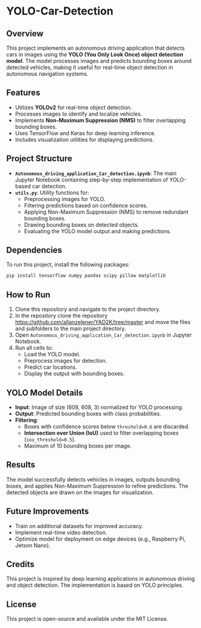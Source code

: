 # YOLO-Car-Detection


## Overview
This project implements an autonomous driving application that detects cars in images using the **YOLO (You Only Look Once) object detection model**. The model processes images and predicts bounding boxes around detected vehicles, making it useful for real-time object detection in autonomous navigation systems.

## Features
- Utilizes **YOLOv2** for real-time object detection.
- Processes images to identify and localize vehicles.
- Implements **Non-Maximum Suppression (NMS)** to filter overlapping bounding boxes.
- Uses TensorFlow and Keras for deep learning inference.
- Includes visualization utilities for displaying predictions.

## Project Structure
- **`Autonomous_driving_application_Car_detection.ipynb`**: The main Jupyter Notebook containing step-by-step implementation of YOLO-based car detection.
- **`utils.py`**: Utility functions for:
  - Preprocessing images for YOLO.
  - Filtering predictions based on confidence scores.
  - Applying Non-Maximum Suppression (NMS) to remove redundant bounding boxes.
  - Drawing bounding boxes on detected objects.
  - Evaluating the YOLO model output and making predictions.

## Dependencies
To run this project, install the following packages:
```bash
pip install tensorflow numpy pandas scipy pillow matplotlib
```

## How to Run
1. Clone this repository and navigate to the project directory.
2. In the repository clone the repository https://github.com/allanzelener/YAD2K/tree/master and move the files and subfolders to the main project directory.
3. Open `Autonomous_driving_application_Car_detection.ipynb` in Jupyter Notebook.
4. Run all cells to:
   - Load the YOLO model.
   - Preprocess images for detection.
   - Predict car locations.
   - Display the output with bounding boxes.

## YOLO Model Details
- **Input**: Image of size (608, 608, 3) normalized for YOLO processing.
- **Output**: Predicted bounding boxes with class probabilities.
- **Filtering**:
  - Boxes with confidence scores below `threshold=0.6` are discarded.
  - **Intersection over Union (IoU)** used to filter overlapping boxes (`iou_threshold=0.5`).
  - Maximum of 10 bounding boxes per image.

## Results
The model successfully detects vehicles in images, outputs bounding boxes, and applies Non-Maximum Suppression to refine predictions. The detected objects are drawn on the images for visualization.

## Future Improvements
- Train on additional datasets for improved accuracy.
- Implement real-time video detection.
- Optimize model for deployment on edge devices (e.g., Raspberry Pi, Jetson Nano).

## Credits
This project is inspired by deep learning applications in autonomous driving and object detection. The implementation is based on YOLO principles.

## License
This project is open-source and available under the MIT License.

